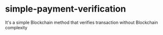 # simple-payment-verification
It's a simple Blockchain method that verifies transaction without Blockchain complexity
